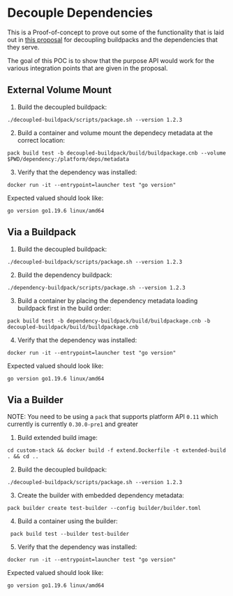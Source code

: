 # Decouple Dependencies
This is a Proof-of-concept to prove out some of the functionality that is laid
out in [this proposal](https://docs.google.com/document/d/1g5rRW-oE_v8Gdvz-CiCOK9z2rxg6L5XniKI25Zq2j6M/)
for decoupling buildpacks and the dependencies that they serve.

The goal of this POC is to show that the purpose API would work for the various
integration points that are given in the proposal.

## External Volume Mount
1. Build the decoupled buildpack:
```
./decoupled-buildpack/scripts/package.sh --version 1.2.3
```
2. Build a container and volume mount the dependecy metadata at the correct location:
```
pack build test -b decoupled-buildpack/build/buildpackage.cnb --volume $PWD/dependency:/platform/deps/metadata
```
3. Verify that the dependency was installed:
```
docker run -it --entrypoint=launcher test "go version"
```
Expected valued should look like:
```
go version go1.19.6 linux/amd64
```

## Via a Buildpack
1. Build the decoupled buildpack:
```
./decoupled-buildpack/scripts/package.sh --version 1.2.3
```
2. Build the dependency buildpack:
```
./dependency-buildpack/scripts/package.sh --version 1.2.3
```
3. Build a container by placing the dependency metadata loading buildpack first in the build order:
```
pack build test -b dependency-buildpack/build/buildpackage.cnb -b decoupled-buildpack/build/buildpackage.cnb
```
4. Verify that the dependency was installed:
```
docker run -it --entrypoint=launcher test "go version"
```
Expected valued should look like:
```
go version go1.19.6 linux/amd64
```

## Via a Builder
NOTE: You need to be using a `pack` that supports platform API `0.11` which
currently is currently `0.30.0-pre1` and greater

1. Build extended build image:
```
cd custom-stack && docker build -f extend.Dockerfile -t extended-build . && cd ..
```
2. Build the decoupled buildpack:
```
./decoupled-buildpack/scripts/package.sh --version 1.2.3
```
3. Create the builder with embedded dependency metadata:
```
pack builder create test-builder --config builder/builder.toml
```
4. Build a container using the builder:
```
 pack build test --builder test-builder
```
5. Verify that the dependency was installed:
```
docker run -it --entrypoint=launcher test "go version"
```
Expected valued should look like:
```
go version go1.19.6 linux/amd64
```
